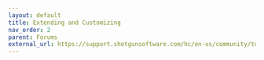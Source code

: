 ```yaml
---
layout: default
title: Extending and Customizing
nav_order: 2
parent: Forums
external_url: https://support.shotgunsoftware.com/hc/en-us/community/topics/200682488-RV-Extending-and-Customizing-RV-Python-Mu-JavaScript-etc-#recent
---
```

